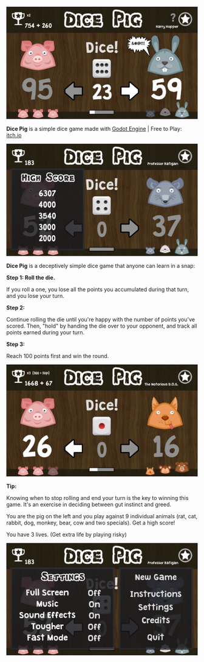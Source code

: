 [![Dice-Pig Screenshot1](doc/screenshot1.png)](https://youtu.be/gpEOv_URsuk)

**Dice Pig** is a simple dice game made with [Godot Engine](https://godotengine.org) | Free to Play: [itch.io](https://thelavablock.itch.io/dice-pig)

![Dice-Pig Screenshot2](doc/screenshot2.png)

**Dice Pig** is a deceptively simple dice game that anyone can learn in a snap:

**Step 1: Roll the die.**

If you roll a one, you lose all the points you accumulated during that turn, and you lose your turn. 

**Step 2:**

Continue rolling the die until you're happy with the number of points you've scored. Then, "hold" by handing the die over to your opponent, and track all points earned during your turn. 

**Step 3:**

Reach 100 points first and win the round. 

![Dice-Pig Screenshot3](doc/screenshot3.png)

**Tip:**

Knowing when to stop rolling and end your turn is the key to winning this game. It's an exercise in deciding between gut instinct and greed.


You are the pig on the left and you play against 9 individual animals (rat, cat, rabbit, dog, monkey, bear, cow and two specials).  Get a high score! 

You have 3  lives.  (Get extra life by playing risky)

![Dice-Pig Screenshot4](doc/screenshot4.png)


